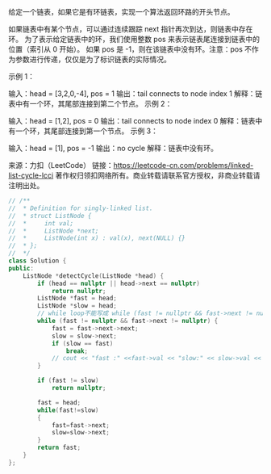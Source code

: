 给定一个链表，如果它是有环链表，实现一个算法返回环路的开头节点。

如果链表中有某个节点，可以通过连续跟踪 next 指针再次到达，则链表中存在环。 为了表示给定链表中的环，我们使用整数 pos 来表示链表尾连接到链表中的位置（索引从 0 开始）。 如果 pos 是 -1，则在该链表中没有环。注意：pos 不作为参数进行传递，仅仅是为了标识链表的实际情况。

 

示例 1：



输入：head = [3,2,0,-4], pos = 1
输出：tail connects to node index 1
解释：链表中有一个环，其尾部连接到第二个节点。
示例 2：



输入：head = [1,2], pos = 0
输出：tail connects to node index 0
解释：链表中有一个环，其尾部连接到第一个节点。
示例 3：



输入：head = [1], pos = -1
输出：no cycle
解释：链表中没有环。

来源：力扣（LeetCode）
链接：https://leetcode-cn.com/problems/linked-list-cycle-lcci
著作权归领扣网络所有。商业转载请联系官方授权，非商业转载请注明出处。

```cpp
// /**
//  * Definition for singly-linked list.
//  * struct ListNode {
//  *     int val;
//  *     ListNode *next;
//  *     ListNode(int x) : val(x), next(NULL) {}
//  * };
//  */
class Solution {
public:
    ListNode *detectCycle(ListNode *head) {
        if (head == nullptr || head->next == nullptr)
            return nullptr;
        ListNode *fast = head;
        ListNode *slow = head;
        // while loop不能写成 while (fast != nullptr && fast->next != nullptr && fast != slow) ,这样head的时候就停止了
        while (fast != nullptr && fast->next != nullptr) {
            fast = fast->next->next;
            slow = slow->next;
            if (slow == fast)
                break;
            // cout << "fast :" <<fast->val << "slow:" << slow->val << "\n";
        }

        if (fast != slow)
            return nullptr;

        fast = head;
        while(fast!=slow)
        {
            fast=fast->next;
            slow=slow->next;
        }
        return fast;
    }
};
```

